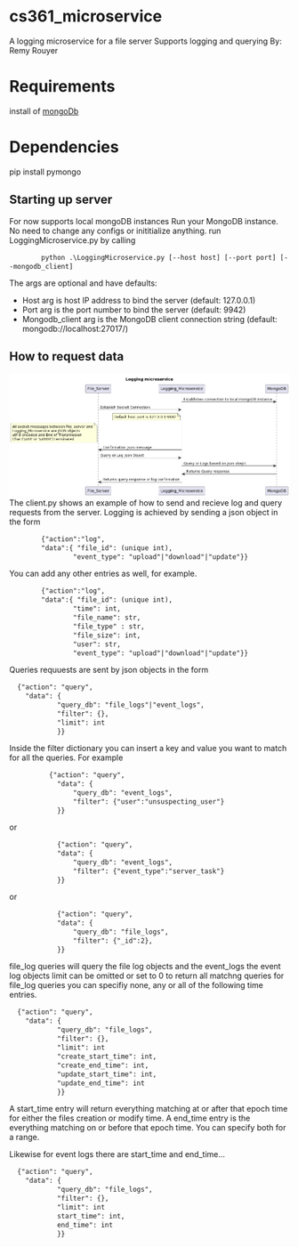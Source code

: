 # cs361_microservice
A logging microservice for a file server
Supports logging and querying
By: Remy Rouyer

# Requirements
install of [mongoDb](https://www.mongodb.com/try/download/community)

# Dependencies
pip install pymongo

## Starting up server
For now supports local mongoDB instances
Run your MongoDB instance. No need to change any configs or inititialize anything.
run LoggingMicroservice.py by calling

            python .\LoggingMicroservice.py [--host host] [--port port] [--mongodb_client]
The args are optional and have defaults:
* Host arg is host IP address to bind the server (default: 127.0.0.1)
* Port arg is the port number to bind the server (default: 9942)
* Mongodb_client arg is the MongoDB client connection string (default: mongodb://localhost:27017/)

## How to request data
![alt text](https://github.com/rouyerr/cs361_microservice/blob/main/uml.png?raw=true)
The client.py shows an example of how to send and recieve log and query requests from the server.
Logging is achieved by sending a json object in the form

            {"action":"log",
            "data":{ "file_id": (unique int),
                    "event_type": "upload"|"download"|"update"}}
                    
You can add any other entries as well, for example.

            {"action":"log",
            "data":{ "file_id": (unique int),
                    "time": int,
                    "file_name": str,
                    "file_type" : str,
                    "file_size": int,
                    "user": str,
                    "event_type": "upload"|"download"|"update"}}
Queries requuests are sent by json objects in the form

      {"action": "query",
        "data": {
                "query_db": "file_logs"|"event_logs",
                "filter": {},
                "limit": int
                }}
Inside the filter dictionary you can insert a key and value you want to match for all the queries.
For example

              {"action": "query",
                "data": {
                    "query_db": "event_logs",
                    "filter": {"user":"unsuspecting_user"}
                }}
or

                {"action": "query",
                "data": {
                    "query_db": "event_logs",
                    "filter": {"event_type":"server_task"}
                }}
or   

                {"action": "query",
                "data": {
                    "query_db": "file_logs",
                    "filter": {"_id":2},
                }}
file_log queries will query the file log objects and the event_logs the event log objects
limit can be omitted or set to 0 to return all matchng queries
for file_log queries you can specifiy none, any or all of the following time entries.

      {"action": "query",
        "data": {
                "query_db": "file_logs",
                "filter": {},
                "limit": int
                "create_start_time": int,
                "create_end_time": int,
                "update_start_time": int,
                "update_end_time": int
                }}
A start_time entry will return everything matching at or after that epoch time for either the files creation or modify time.
A end_time entry is the everything matching on or before that epoch time.
You can specify both for a range.

Likewise for event logs there are start_time and end_time...

      {"action": "query",
        "data": {
                "query_db": "file_logs",
                "filter": {},
                "limit": int
                start_time": int,
                end_time": int
                }}

